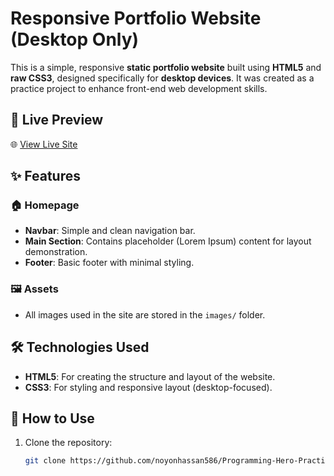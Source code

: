 # Responsive Portfolio Website (Desktop Only)

This is a simple, responsive **static portfolio website** built using **HTML5** and **raw CSS3**, designed specifically for **desktop devices**. It was created as a practice project to enhance front-end web development skills.

## 🔗 Live Preview

🌐 [View Live Site](https://noyonhassan586.github.io/Programming-Hero-Practiced-Portfolio-Website/)

## ✨ Features

### 🏠 Homepage
- **Navbar**: Simple and clean navigation bar.
- **Main Section**: Contains placeholder (Lorem Ipsum) content for layout demonstration.
- **Footer**: Basic footer with minimal styling.

### 🖼️ Assets
- All images used in the site are stored in the `images/` folder.

## 🛠️ Technologies Used

- **HTML5**: For creating the structure and layout of the website.
- **CSS3**: For styling and responsive layout (desktop-focused).

## 🚀 How to Use

1. Clone the repository:
   ```bash
   git clone https://github.com/noyonhassan586/Programming-Hero-Practiced-Portfolio-Website.git
